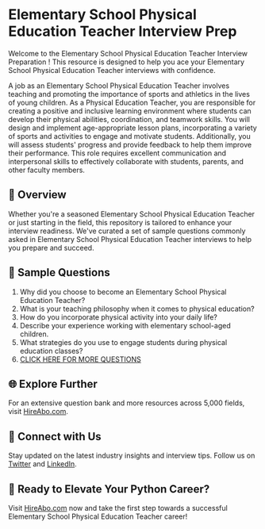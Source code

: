 # Elementary School Physical Education Teacher Interview Prep

Welcome to the Elementary School Physical Education Teacher Interview Preparation ! This resource is designed to help you ace your Elementary School Physical Education Teacher interviews with confidence.

A job as an Elementary School Physical Education Teacher involves teaching and promoting the importance of sports and athletics in the lives of young children. As a Physical Education Teacher, you are responsible for creating a positive and inclusive learning environment where students can develop their physical abilities, coordination, and teamwork skills. You will design and implement age-appropriate lesson plans, incorporating a variety of sports and activities to engage and motivate students. Additionally, you will assess students' progress and provide feedback to help them improve their performance. This role requires excellent communication and interpersonal skills to effectively collaborate with students, parents, and other faculty members.

## 🚀 Overview

Whether you're a seasoned Elementary School Physical Education Teacher or just starting in the field, this repository is tailored to enhance your interview readiness. We've curated a set of sample questions commonly asked in Elementary School Physical Education Teacher interviews to help you prepare and succeed.

## 📝 Sample Questions

1. Why did you choose to become an Elementary School Physical Education Teacher?
2. What is your teaching philosophy when it comes to physical education?
3. How do you incorporate physical activity into your daily life?
4. Describe your experience working with elementary school-aged children.
5. What strategies do you use to engage students during physical education classes?
6. [CLICK HERE FOR MORE QUESTIONS](https://hireabo.com/job/15_4_10/Elementary%20School%20Physical%20Education%20Teacher)

## 🌐 Explore Further

For an extensive question bank and more resources across 5,000 fields, visit [HireAbo.com](https://www.hireabo.com).

## 📱 Connect with Us

Stay updated on the latest industry insights and interview tips. Follow us on [Twitter](https://twitter.com/hireabo) and [LinkedIn](https://www.linkedin.com/in/hire-abo-3609972a8/).

## 🚀 Ready to Elevate Your Python Career?

Visit [HireAbo.com](https://www.hireabo.com) now and take the first step towards a successful Elementary School Physical Education Teacher career!